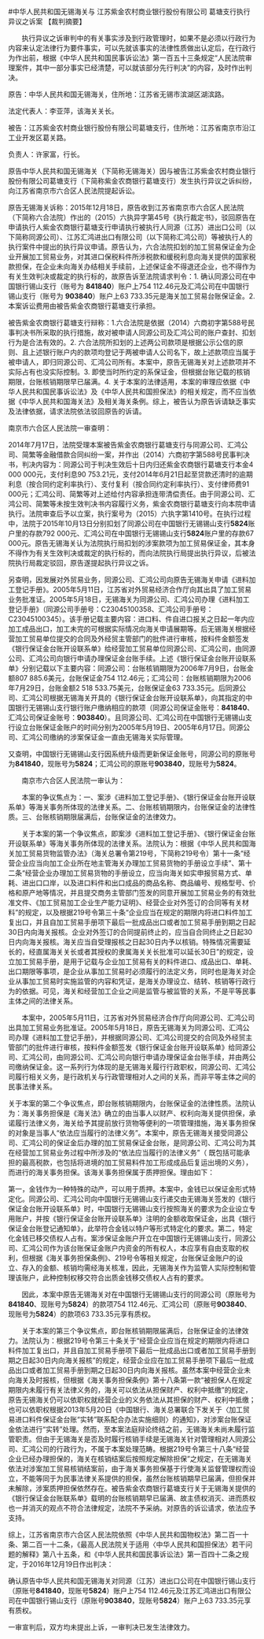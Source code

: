 #中华人民共和国无锡海关与 江苏紫金农村商业银行股份有限公司 葛塘支行执行异议之诉案 
【裁判摘要】

       执行异议之诉审判中的有关事实涉及到行政管理时，如果不是必须以行政行为内容来认定法律行为要件事实，可以先就该事实的法律性质做出认定后，在行政行为作出前，根据《中华人民共和国民事诉讼法》第一百五十三条规定“人民法院审理案件，其中一部分事实已经清楚，可以就该部分先行判决”的内容，及时作出判决。



原告：中华人民共和国无锡海关，住所地：江苏省无锡市滨湖区湖滨路。

法定代表人：李亚萍，该海关关长。

被告：江苏紫金农村商业银行股份有限公司葛塘支行，住所地：江苏省南京市沿江工业开发区葛关路。

负责人：许家富，行长。



原告中华人民共和国无锡海关（下简称无锡海关）因与被告江苏紫金农村商业银行股份有限公司葛塘支行（下简称紫金农商银行葛塘支行）发生执行异议之诉纠纷，向江苏省南京市六合区人民法院提起诉讼。



原告无锡海关诉称：2015年12月18日，原告收到江苏省南京市六合区人民法院（下简称六合法院）作出的（2015）六执异字第45号《执行裁定书》，驳回原告在申请执行人紫金农商银行葛塘支行申请执行被执行人同源（江苏）进出口公司（以下简称同源公司）、江苏汇鸿进出口有限公司（以下简称汇鸿公司）等被执行人的执行案件中提出的执行异议申请。原告认为，六合法院扣划的加工贸易保证金为企业开展加工贸易业务，对其进口保税料件所涉税款和缓税利息向海关提供的国家税款担保，在企业未向海关办结相关手续前，上述保证金不得退还企业，也不得作为有关生效判决或裁定的执行标的，故原告诉至法院请求判令：1. 确认同源公司在中国银行锡山支行（账号为 ****841840****）账户上754 112.46元及汇鸿公司在中国银行锡山支行（账号为 ****903840****）账户上63 733.35元是海关加工贸易台账保证金。2. 本案诉讼费用由被告紫金农商银行葛塘支行承担。



被告紫金农商银行葛塘支行辩称：1.六合法院是依据（2014）六商初字第588号民事判决书所采取的执行措施，故对被申请人同源公司及汇鸿公司的账户查封、扣划行为是合法有效的。2. 六合法院所扣划的上述两公司款项是根据公示公信的原则、且上述银行账户内的款项均登记于两被申请人公司名下，故上述款项应当属于被申请人，即归同源公司、汇鸿公司所有。本案中，原告无锡海关对上述款项并不实际占有也没实际控制。3. 即使当时所约定的系保证金，但根据台账记载的核销期限，台账核销期限早已届满。4. 关于本案的法律适用，本案的审理应依据《中华人民共和国民事诉讼法》及《中华人民共和国担保法》的相关规定，而不应当依据《中华人民共和国海关法》及相关海关条例。综上，被告认为原告诉请缺乏事实及法律依据，请求法院依法驳回原告的诉请。



南京市六合区人民法院一审查明：

2014年7月17日，法院受理本案被告紫金农商银行葛塘支行与同源公司、汇鸿公司、简繁等金融借款合同纠纷一案，并作出（2014）六商初字第588号民事判决书，判决内容为：同源公司于判决生效后十日内归还紫金农商银行葛塘支行本金4 000 000元，支付利息90 753.21元，支付2014年6月21日起至贷款还清时的逾期利息（按合同约定利率执行）、支付复利（按合同约定利率执行）、支付律师费91 000元；汇鸿公司、简繁等对上述给付内容承担连带清偿责任。由于同源公司、汇鸿公司、简繁等未按生效判决书内容履行义务，紫金农商银行葛塘支行向本院申请执行。法院审查后予以立案，执行案号为（2015）六执字第1410号。在执行过程中，法院于2015年10月13日分别扣划了同源公司在中国银行无锡锡山支行****5824****账户里的存款792 000元、汇鸿公司在中国银行无锡锡山支行****5824****账户里的存款67 000元。原告无锡海关认为法院执行局扣划的涉案款项为加工贸易保证金，其本身不得作为有关生效判决或裁定的执行标的，而向法院执行局提出执行异议，后被法院执行局裁定驳回，原告遂提起执行异议之诉。

另查明，因发展对外贸易业务，同源公司、汇鸿公司向原告无锡海关申请《进料加工登记手册》。2005年5月11日，江苏省对外贸易经济合作厅向其出具了加工贸易业务批准证。2005年5月18日，无锡海关为同源公司、汇鸿公司办理《进料加工登记手册》（同源公司手册号：C23045100358、汇鸿公司手册号：C23045100345）。该手册记载主要内容：进口料、件自进口报关之日起一年内应加工成品出口，加工未完的可根据实际情况向海关申请展期等。后无锡海关根据经营加工贸易单位提交的合同及外经贸主管部门的批件进行审核，按料件金额签发《银行保证金台账开设联系单》给经营加工贸易单位同源公司、汇鸿公司，由同源公司、汇鸿公司向银行申请办理保证金台账手续。上述《银行保证金台账开设联系单》分别记载以下主要内容：同源公司：台账核销期限为2006年7月9日，台账金额807 885.6美元，台账保证金754 112.46元；汇鸿公司：台账核销期限为2006年7月29日，台账金额2 518 533.75美元，台账保证金63 733.35元。后同源公司、汇鸿公司根据无锡海关开具的《银行保证金台账开设联系单》，向其指定的中国银行无锡锡山支行银行账户缴纳相应的款项（同源公司保证金账号：****841840****、汇鸿公司保证金账号：****903840****）。且同源公司、汇鸿公司在中国银行无锡锡山支行设立台账保证金账户的时间分别为2005年5月19日、2005年6月17日。同源公司、汇鸿公司缴纳的涉案保证金一直由无锡海关实际管理。

又查明，中国银行无锡锡山支行因系统升级而更新保证金账号，同源公司的原账号为****841840****，现账号为****5824****；汇鸿公司的原账号****903840****，现账号为****5824****。



       南京市六合区人民法院一审认为：

       本案的争议焦点为：一、案涉《进料加工登记手册》、《银行保证金台账开设联系单》等海关事务所体现的法律关系。二、台账核销期限内，台账保证金的法律性质。三、台账核销期限届满后，台账保证金的法律效力。

       关于本案的第一个争议焦点，即案涉《进料加工登记手册》、《银行保证金台账开设联系单》等海关事务所体现的法律关系。法院认为：根据《中华人民共和国海关加工贸易货物监管办法》（海关总署令第219号，下简称219号令）第十一条“经营企业应当向加工企业所在地主管海关办理加工贸易货物的手册设立手续”、第十二条“经营企业办理加工贸易货物的手册设立，应当向海关如实申报贸易方式、单耗、进出口口岸，以及进口料件和出口成品的商品名称、商品编号、规格型号、价格和原产地等情况，并且提交商务主管部门签发的同意开展加工贸易业务的有效批准文件、《加工贸易加工企业生产能力证明》、经营企业对外签订的合同等有关材料”的规定，以及根据219号令第三十条“企业应当在规定的期限内将进口料件加工复出口，并且自加工贸易手册项下最后一批成品出口或者加工贸易手册到期之日起30日内向海关报核。企业对外签订的合同提前终止的，应当自合同终止之日起30日内向海关报核。海关应当自受理报核之日起30日内予以核销。特殊情况需要延长的，经直属海关关长或者其授权的隶属海关关长批准可以延长30日”的规定，设立加工贸易手册，是用于记载与企业加工贸易有关的料件进口、成品出口、单耗、出口期限等事项，是企业从事加工贸易时必须履行的法定义务，同时也是海关对企业从事加工贸易时实施监管的内容和凭证，是海关办理设立、结转、核销等行政行为的依据。可见，海关和经营加工企业之间是监管与被监管的关系，不是平等民事主体之间的法律关系。

       本案中，2005年5月11日，江苏省对外贸易经济合作厅向同源公司、汇鸿公司出具加工贸易业务批准证。2005年5月18日，原告无锡海关为同源公司、汇鸿公司办理《进料加工登记手册》，并根据同源公司、汇鸿公司提交的合同及外经贸主管部门的批件进行审核，按料件金额签发《银行保证金台账开设联系单》给同源公司、汇鸿公司，由同源公司、汇鸿公司向银行申请办理保证金台账手续，并由两公司缴纳保证金。这一系列行为体现的是无锡海关履行行政职权，同源公司、汇鸿公司履行相关义务，是行政机关与行政管理相对人之间的关系，而非平等主体之间的民事法律关系。

关于本案的第二个争议焦点，即台账核销期限内，台账保证金的法律性质。法院认为：海关事务担保是《海关法》确立的由当事人以财产、权利向海关提供担保，承诺履行法律义务，海关给予其提前放行货物等便利的一项管理措施，海关事务担保的对象是当事人“依法应当履行的法律义务”。本案中，原告无锡海关接受同源公司、汇鸿公司的保证金后办理的加工贸易保证金台账，是同源公司、汇鸿公司为其在经营加工贸易业务过程中所涉及的“依法应当履行的法律义务”（ 既包括可能承担的最高税款，也包括将进境的加工贸易料件加工形成成品后复运出境的义务），而进行的海关事务担保。该海关事务担保属于质押担保。理由如下：

第一，金钱作为一种特殊的动产，可以用于质押。本案中，金钱已以保证金形式特定化。同源公司、汇鸿公司向中国银行无锡锡山支行递交由无锡海关签发的《银行保证金台账开设联系单》时，中国银行无锡锡山支行按照海关的要求为企业设立专用账户，并按《银行保证金台账开设联系单》注明的金额收取保证金，出具《银行保证金台账登记通知单》，此举符合金钱以特户等形式特定化的要求。第二，特定化金钱已移交债权人占有。案涉保证金账户开立在中国银行无锡锡山支行，同源公司、汇鸿公司作为该台账保证金账户内资金的所有权人，本应享有自由支取的权利，但根据《海关事务担保条例》、219号令等相关规定，台账保证金账户的设立、存入的金额、核销均需经海关核准，因此，无锡海关作为监管人实际控制和管理该账户，此种控制权移交符合出质金钱移交债权人占有的要求。

       因此，本案中原告无锡海关对在中国银行无锡锡山支行的同源公司（原账号为****841840****、现账号为****5824****）的款项754 112.46元、汇鸿公司（原账号****903840****、现账号为****5824****）的款项63 733.35元享有质权。

       关于本案的第三个争议焦点，即台账核销期限届满后，台账保证金的法律效力。法院认为：根据219号令第三十条关于“经营企业应当在规定的期限内将进口料件加工复出口，并且自加工贸易手册项下最后一批成品出口或者加工贸易手册到期之日起30日内向海关报核”的规定，经营企业应在加工贸易手册项下最后一批成品出口或者加工贸易手册到期之日起30日内向海关报核。虽然本案中经营企业未向海关及时报核，但根据《海关事务担保条例》第十八条第一款“被担保人在规定期限内未履行有关法律义务的，海关可以依法从担保财产、权利中抵缴”的规定，原告无锡海关仍可以依职权就经营企业的义务依法从其担保的财产、权利中抵缴；也可以依职权根据2013年5月20日《中国银行、海关总署联合下发关于〈加工贸易进口料件保证金台账“实转”联系配合办法实施细则〉的通知》，对涉案台账保证金依法进行“实转”处理。然而，至本案法庭辩论终结之前，无锡海关未尚未履行监管职责。但由于无锡海关是否及时履行核销手续是无锡海关针对管理相对人同源公司、汇鸿公司的行政行为，不属于本案处理范畴。根据219号令第三十八条“经营企业已经办理担保的，海关在核销结案后按照规定解除担保”之规定，在无锡海关依法对涉案加工贸易核销结案前，由于海关事务担保基于行使海关监督管理权而设立，不能等同于为民事法律关系提供的担保，虽然台账核销期早已届满，但担保并未解除，涉案质押担保依然存在。被告紫金农商银行葛塘支行关于无锡海关提供的《银行保证金台账联系单》载明的台账核销期早已届满、故主债权消灭、进而质权也一并消灭的观点不符合法律规定，法院不予采纳。对原告的诉讼请求，依法应予支持。

综上，江苏省南京市六合区人民法院依照《中华人民共和国物权法》第二百一十条、第二百一十二条，《最高人民法院关于适用〈中华人民共和国担保法〉若干问题的解释》第八十五条，和《中华人民共和国民事诉讼法》第一百四十二条之规定，于2016年12月19日作出判决：

确认原告中华人民共和国无锡海关对同源（江苏）进出口公司在中国银行锡山支行（原账号****841840****，现账号****5824****）账户上754 112.46元及江苏汇鸿进出口有限公司在中国银行锡山支行（原账号****903840****，现账号****5824****）账户上63 733.35元享有质权。

一审宣判后，双方均未提出上诉，一审判决已发生法律效力。




